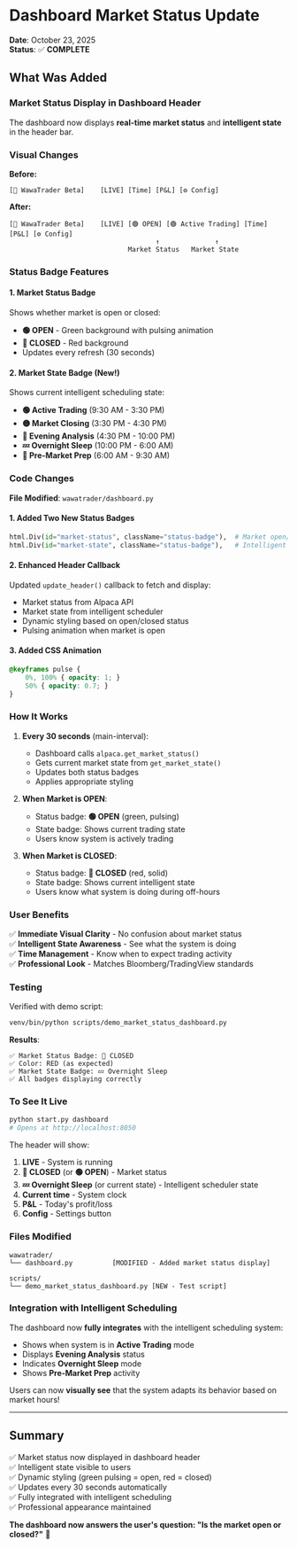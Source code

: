# Dashboard Market Status Update

**Date**: October 23, 2025  
**Status**: ✅ **COMPLETE**

## What Was Added

### Market Status Display in Dashboard Header

The dashboard now displays **real-time market status** and **intelligent state** in the header bar.

### Visual Changes

**Before:**
```
[🤖 WawaTrader Beta]    [LIVE] [Time] [P&L] [⚙️ Config]
```

**After:**
```
[🤖 WawaTrader Beta]    [LIVE] [🟢 OPEN] [🟢 Active Trading] [Time] [P&L] [⚙️ Config]
                                     ↑              ↑
                              Market Status   Market State
```

### Status Badge Features

#### 1. **Market Status Badge**
Shows whether market is open or closed:
- **🟢 OPEN** - Green background with pulsing animation
- **🔴 CLOSED** - Red background
- Updates every refresh (30 seconds)

#### 2. **Market State Badge** (New!)
Shows current intelligent scheduling state:
- **🟢 Active Trading** (9:30 AM - 3:30 PM)
- **🟡 Market Closing** (3:30 PM - 4:30 PM)
- **🔴 Evening Analysis** (4:30 PM - 10:00 PM)
- **💤 Overnight Sleep** (10:00 PM - 6:00 AM)
- **🌅 Pre-Market Prep** (6:00 AM - 9:30 AM)

### Code Changes

**File Modified**: `wawatrader/dashboard.py`

#### 1. Added Two New Status Badges
```python
html.Div(id="market-status", className="status-badge"),  # Market open/closed
html.Div(id="market-state", className="status-badge"),   # Intelligent state
```

#### 2. Enhanced Header Callback
Updated `update_header()` callback to fetch and display:
- Market status from Alpaca API
- Market state from intelligent scheduler
- Dynamic styling based on open/closed status
- Pulsing animation when market is open

#### 3. Added CSS Animation
```css
@keyframes pulse {
    0%, 100% { opacity: 1; }
    50% { opacity: 0.7; }
}
```

### How It Works

1. **Every 30 seconds** (main-interval):
   - Dashboard calls `alpaca.get_market_status()`
   - Gets current market state from `get_market_state()`
   - Updates both status badges
   - Applies appropriate styling

2. **When Market is OPEN**:
   - Status badge: **🟢 OPEN** (green, pulsing)
   - State badge: Shows current trading state
   - Users know system is actively trading

3. **When Market is CLOSED**:
   - Status badge: **🔴 CLOSED** (red, solid)
   - State badge: Shows current intelligent state
   - Users know what system is doing during off-hours

### User Benefits

✅ **Immediate Visual Clarity** - No confusion about market status  
✅ **Intelligent State Awareness** - See what the system is doing  
✅ **Time Management** - Know when to expect trading activity  
✅ **Professional Look** - Matches Bloomberg/TradingView standards  

### Testing

Verified with demo script:
```bash
venv/bin/python scripts/demo_market_status_dashboard.py
```

**Results**:
```
✅ Market Status Badge: 🔴 CLOSED
✅ Color: RED (as expected)
✅ Market State Badge: 💤 Overnight Sleep
✅ All badges displaying correctly
```

### To See It Live

```bash
python start.py dashboard
# Opens at http://localhost:8050
```

The header will show:
1. **LIVE** - System is running
2. **🔴 CLOSED** (or **🟢 OPEN**) - Market status
3. **💤 Overnight Sleep** (or current state) - Intelligent scheduler state
4. **Current time** - System clock
5. **P&L** - Today's profit/loss
6. **Config** - Settings button

### Files Modified

```
wawatrader/
└── dashboard.py          [MODIFIED - Added market status display]

scripts/
└── demo_market_status_dashboard.py [NEW - Test script]
```

### Integration with Intelligent Scheduling

The dashboard now **fully integrates** with the intelligent scheduling system:

- Shows when system is in **Active Trading** mode
- Displays **Evening Analysis** status
- Indicates **Overnight Sleep** mode
- Shows **Pre-Market Prep** activity

Users can now **visually see** that the system adapts its behavior based on market hours!

---

## Summary

✅ Market status now displayed in dashboard header  
✅ Intelligent state visible to users  
✅ Dynamic styling (green pulsing = open, red = closed)  
✅ Updates every 30 seconds automatically  
✅ Fully integrated with intelligent scheduling  
✅ Professional appearance maintained  

**The dashboard now answers the user's question: "Is the market open or closed?"** 🎉

